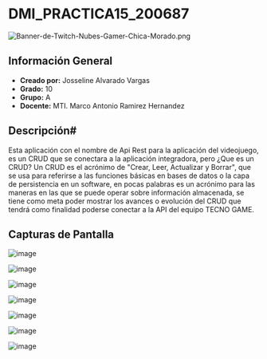 # DMI_PRACTICA15_200687

![Banner-de-Twitch-Nubes-Gamer-Chica-Morado.png](https://i.postimg.cc/15q3LFXF/Banner-de-Twitch-Nubes-Gamer-Chica-Morado.png)
## Información General

- **Creado por:** Josseline Alvarado Vargas
- **Grado:** 10
- **Grupo:** A
- **Docente:** MTI. Marco Antonio Ramirez Hernandez

## Descripción# 

Esta aplicación con el nombre de Api Rest para la aplicación del videojuego, es un CRUD que se conectara a la aplicación integradora, pero ¿Que es un CRUD? Un CRUD es el acrónimo de
"Crear, Leer, Actualizar y Borrar", que se usa para referirse a las funciones básicas en bases de datos o la capa de persistencia en un software, 
en pocas palabras es un acrónimo para las maneras en las que se puede operar sobre información almacenada, 
se tiene como meta poder mostrar los avances o evolución del CRUD que tendrá como finalidad poderse conectar a la API del equipo TECNO GAME.

## Capturas de Pantalla

![image](https://github.com/JossAlvarado/AP/assets/84793967/f4f5e597-a871-475d-a767-87a1563f2d5c)

![image](https://github.com/JossAlvarado/AP/assets/84793967/1c804cf7-2854-45f9-9feb-7cbe093309a2)

![image](https://github.com/JossAlvarado/AP/assets/84793967/d74e1118-126d-4a22-bc1f-f6b38f3227c5)

![image](https://github.com/JossAlvarado/AP/assets/84793967/bf3bc604-16f8-46de-af0e-d9477a48d8a9)

![image](https://github.com/JossAlvarado/AP/assets/84793967/ccd7b01a-4bc1-48f4-a0e2-089e8ac77af0)

![image](https://github.com/JossAlvarado/AP/assets/84793967/bb9ca1f9-8546-4a1a-abee-5eba068e84f4)

![image](https://github.com/JossAlvarado/AP/assets/84793967/fb7b5799-8ea1-4d3a-811c-2b37a8558574)
